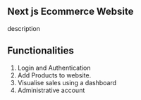 ## Next js Ecommerce Website

description

## Functionalities

1. Login and Authentication
2. Add Products to website.
3. Visualise sales using a dashboard
4. Administrative account
